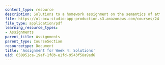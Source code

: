 ```yaml
---
content_type: resource
description: Solutions to a homework assignment on the semantics of attitude predicates.
file: https://ol-ocw-studio-app-production.s3.amazonaws.com/courses/24-910-topics-in-linguistic-theory-propositional-attitudes-spring-2009/658951ca19af1f8be1fd9543f58a9ad6_MIT24_910s09_sol_assn03.pdf
file_type: application/pdf
learning_resource_types:
- Assignments
parent_title: Assignments
parent_type: CourseSection
resourcetype: Document
title: 'Assignment for Week 4: Solutions'
uid: 658951ca-19af-1f8b-e1fd-9543f58a9ad6
---
```

